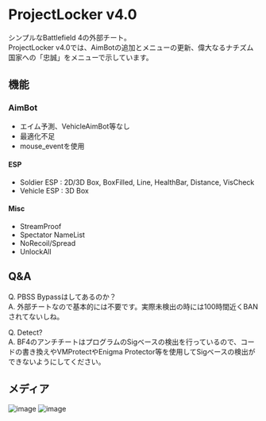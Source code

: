 # ProjectLocker v4.0
シンプルなBattlefield 4の外部チート。  
ProjectLocker v4.0では、AimBotの追加とメニューの更新、偉大なるナチズム国家への「忠誠」をメニューで示しています。

## 機能
### AimBot
* エイム予測、VehicleAimBot等なし
* 最適化不足
* mouse_eventを使用
#### ESP
* Soldier ESP : 2D/3D Box, BoxFilled, Line, HealthBar, Distance, VisCheck
* Vehicle ESP : 3D Box
#### Misc
* StreamProof
* Spectator NameList
* NoRecoil/Spread
* UnlockAll

## Q&A
Q. PBSS Bypassはしてあるのか？  
A. 外部チートなので基本的には不要です。実際未検出の時には100時間近くBANされてないしね。

Q. Detect?  
A. BF4のアンチチートはプログラムのSigベースの検出を行っているので、コードの書き換えやVMProtectやEnigma Protector等を使用してSigベースの検出ができないようにしてください。  

## メディア
![image](https://github.com/TheKawaiiNeko/BF4-External/assets/159750768/1ae0bf8b-decd-493a-afc6-704e0cf6a2ef)
![image](https://github.com/TheKawaiiNeko/BF4-External/assets/159750768/9f3e069e-572f-4695-8e1b-8409fae52f05)
